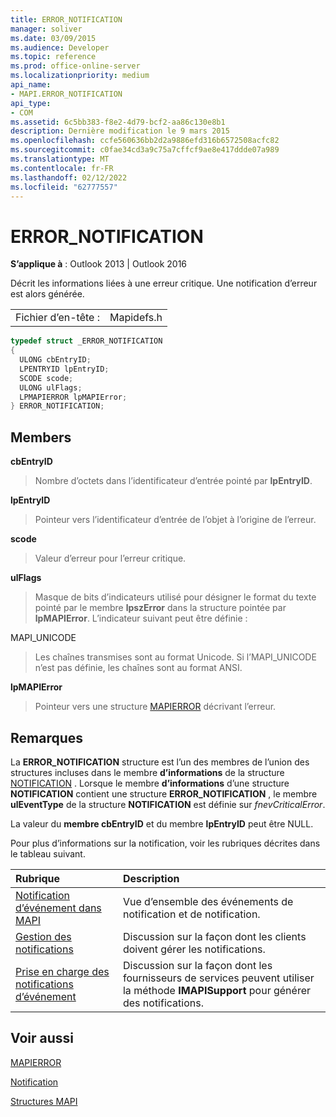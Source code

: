 ```yaml
---
title: ERROR_NOTIFICATION
manager: soliver
ms.date: 03/09/2015
ms.audience: Developer
ms.topic: reference
ms.prod: office-online-server
ms.localizationpriority: medium
api_name:
- MAPI.ERROR_NOTIFICATION
api_type:
- COM
ms.assetid: 6c5bb383-f8e2-4d79-bcf2-aa86c130e8b1
description: Dernière modification le 9 mars 2015
ms.openlocfilehash: ccfe560636bb2d2a9886efd316b6572508acfc82
ms.sourcegitcommit: c0fae34cd3a9c75a7cffcf9ae8e417ddde07a989
ms.translationtype: MT
ms.contentlocale: fr-FR
ms.lasthandoff: 02/12/2022
ms.locfileid: "62777557"
---
```

# <a name="error_notification"></a>ERROR_NOTIFICATION

  
  
**S’applique à** : Outlook 2013 | Outlook 2016 
  
Décrit les informations liées à une erreur critique. Une notification d’erreur est alors générée. 
  
|||
|:-----|:-----|
|Fichier d’en-tête :  <br/> |Mapidefs.h  <br/> |
   
```cpp
typedef struct _ERROR_NOTIFICATION
{
  ULONG cbEntryID;
  LPENTRYID lpEntryID;
  SCODE scode;
  ULONG ulFlags;
  LPMAPIERROR lpMAPIError;
} ERROR_NOTIFICATION;
```

## <a name="members"></a>Members

 **cbEntryID**
  
> Nombre d’octets dans l’identificateur d’entrée pointé par **lpEntryID**. 
    
 **lpEntryID**
  
> Pointeur vers l’identificateur d’entrée de l’objet à l’origine de l’erreur.
    
 **scode**
  
> Valeur d’erreur pour l’erreur critique. 
    
 **ulFlags**
  
> Masque de bits d’indicateurs utilisé pour désigner le format du texte pointé par le membre **lpszError** dans la structure pointée par **lpMAPIError**. L’indicateur suivant peut être définie :
    
MAPI_UNICODE 
  
> Les chaînes transmises sont au format Unicode. Si l’MAPI_UNICODE n’est pas définie, les chaînes sont au format ANSI.
    
 **lpMAPIError**
  
> Pointeur vers une structure [MAPIERROR](mapierror.md) décrivant l’erreur. 
    
## <a name="remarks"></a>Remarques

La **ERROR_NOTIFICATION** structure est l’un des membres de l’union des structures incluses dans le membre **d’informations** de la structure [NOTIFICATION](notification.md) . Lorsque le membre **d’informations** d’une structure **NOTIFICATION** contient une structure **ERROR_NOTIFICATION** , le membre **ulEventType** de la structure **NOTIFICATION** est définie sur  _fnevCriticalError_.
  
La valeur du **membre cbEntryID** et du membre **lpEntryID** peut être NULL. 
  
Pour plus d’informations sur la notification, voir les rubriques décrites dans le tableau suivant.
  
|**Rubrique**|**Description**|
|:-----|:-----|
|[Notification d’événement dans MAPI](event-notification-in-mapi.md) <br/> |Vue d’ensemble des événements de notification et de notification. |
|[Gestion des notifications](handling-notifications.md) <br/> |Discussion sur la façon dont les clients doivent gérer les notifications. |
|[Prise en charge des notifications d’événement](supporting-event-notification.md) <br/> |Discussion sur la façon dont les fournisseurs de services peuvent utiliser la méthode **IMAPISupport** pour générer des notifications. |
   
## <a name="see-also"></a>Voir aussi



[MAPIERROR](mapierror.md)
  
[Notification](notification.md)


[Structures MAPI](mapi-structures.md)

